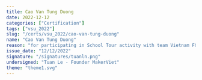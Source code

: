 ```yaml
---
title: Cao Van Tung Duong
date: 2022-12-12
categories: ["Certification"]
tags: ["vsu_2022"]
slug: "/certs/vsu_2022/cao-van-tung-duong"
name: "Cao Van Tung Duong"
reason: "for participating in School Tour activity with team Vietnam FGC"
issue_date: "12/12/2022"
signature: "/signatures/tuanln.png"
undersigned: "Tuan Le - Founder MakerViet"
theme: "theme1.svg"
---
```

